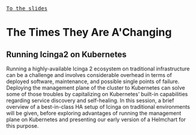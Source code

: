 <kbd>[To the slides](https://slides.dbodky.me/icingacamp-2023/)</kbd>

# The Times They Are A'Changing
## Running Icinga2 on Kubernetes

Running a highly-available Icinga 2 ecosystem on traditional infrastructure can be a challenge and involves considerable overhead in terms of deployed software, maintenance, and possible single points of failure. Deploying the management plane of the cluster to Kubernetes can solve some of those troubles by capitalizing on Kubernetes’ built-in capabilities regarding service discovery and self-healing. In this session, a brief overview of a best-in-class HA setup of Icinga on traditional environments will be given, before exploring advantages of running the management plane on Kubernetes and presenting our early version of a Helmchart for this purpose.